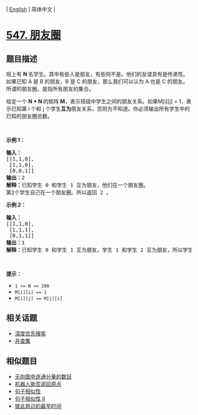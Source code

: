
| [English](README_EN.md) | 简体中文 |

# [547. 朋友圈](https://leetcode-cn.com/problems/friend-circles/)

## 题目描述

<p>班上有&nbsp;<strong>N&nbsp;</strong>名学生。其中有些人是朋友，有些则不是。他们的友谊具有是传递性。如果已知 A 是 B&nbsp;的朋友，B 是 C&nbsp;的朋友，那么我们可以认为 A 也是 C&nbsp;的朋友。所谓的朋友圈，是指所有朋友的集合。</p>

<p>给定一个&nbsp;<strong>N * N&nbsp;</strong>的矩阵&nbsp;<strong>M</strong>，表示班级中学生之间的朋友关系。如果M[i][j] = 1，表示已知第 i 个和 j 个学生<strong>互为</strong>朋友关系，否则为不知道。你必须输出所有学生中的已知的朋友圈总数。</p>

<p>&nbsp;</p>

<p><strong>示例 1：</strong></p>

<pre><strong>输入：</strong>
[[1,1,0],
 [1,1,0],
 [0,0,1]]
<strong>输出：</strong>2 
<strong>解释：</strong>已知学生 0 和学生 1 互为朋友，他们在一个朋友圈。
第2个学生自己在一个朋友圈。所以返回 2 。
</pre>

<p><strong>示例 2：</strong></p>

<pre><strong>输入：</strong>
[[1,1,0],
 [1,1,1],
 [0,1,1]]
<strong>输出：</strong>1
<strong>解释：</strong>已知学生 0 和学生 1 互为朋友，学生 1 和学生 2 互为朋友，所以学生 0 和学生 2 也是朋友，所以他们三个在一个朋友圈，返回 1 。
</pre>

<p>&nbsp;</p>

<p><strong>提示：</strong></p>

<ul>
	<li><code>1 &lt;= N &lt;= 200</code></li>
	<li><code>M[i][i] == 1</code></li>
	<li><code>M[i][j] == M[j][i]</code></li>
</ul>


## 相关话题

- [深度优先搜索](https://leetcode-cn.com/tag/depth-first-search)
- [并查集](https://leetcode-cn.com/tag/union-find)

## 相似题目

- [无向图中连通分量的数目](../number-of-connected-components-in-an-undirected-graph/README.md)
- [机器人能否返回原点](../robot-return-to-origin/README.md)
- [句子相似性](../sentence-similarity/README.md)
- [句子相似性 II](../sentence-similarity-ii/README.md)
- [彼此熟识的最早时间](../the-earliest-moment-when-everyone-become-friends/README.md)
